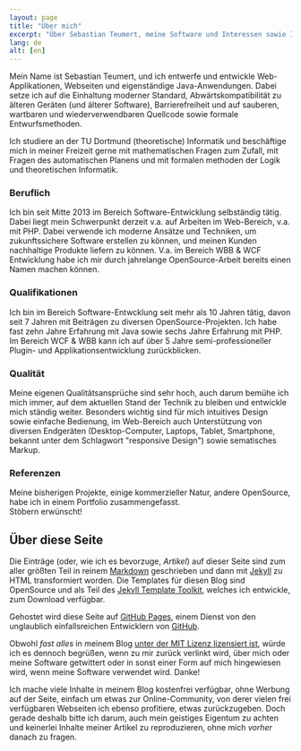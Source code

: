 ```yaml
---
layout: page
title: "Über mich"
excerpt: "Über Sebastian Teumert, meine Software und Interessen sowie Informationen über meinen Blog"
lang: de
alt: [en]
---
```

<p>Mein Name ist Sebastian Teumert, und ich entwerfe und entwickle Web-Applikationen, Webseiten und eigenständige
Java-Anwendungen. Dabei setze ich auf die Einhaltung moderner Standard, Abwärtskompatibilität zu älteren Geräten
(und älterer  Software), Barrierefreiheit und auf sauberen, wartbaren und wiederverwendbaren Quellcode sowie formale
Entwurfsmethoden.</p>
<p>Ich studiere an der TU Dortmund (theoretische) Informatik und beschäftige mich in meiner Freizeit gerne mit
mathematischen Fragen zum Zufall, mit Fragen des automatischen Planens und mit formalen methoden der Logik und 
theoretischen Informatik.</p>

<h3>Beruflich</h3>
<p>Ich bin seit Mitte 2013 im Bereich Software-Entwicklung selbständig tätig. Dabei liegt mein Schwerpunkt derzeit v.a.
auf Arbeiten im Web-Bereich, v.a. mit PHP. Dabei verwende ich moderne Ansätze und Techniken, um zukunftssichere Software
erstellen zu können, und meinen Kunden nachhaltige Produkte liefern zu können. V.a. im Bereich WBB & WCF Entwicklung habe ich
mir durch jahrelange OpenSource-Arbeit bereits einen Namen machen können.</p>

<h3>Qualifikationen</h3>
<p>Ich bin im Bereich Software-Entwcklung seit mehr als 10 Jahren tätig, davon seit 7 Jahren mit Beiträgen zu diversen
OpenSource-Projekten. Ich habe fast zehn Jahre Erfahrung mit Java sowie sechs Jahre Erfahrung mit PHP. Im Bereich WCF & WBB
kann ich auf über 5 Jahre semi-professioneller Plugin- und Applikationsentwicklung zurückblicken.</p>

<h3>Qualität</h3>
<p>Meine eigenen Qualitätsansprüche sind sehr hoch, auch darum bemühe ich mich immer, auf dem aktuellen Stand der Technik zu
bleiben und entwickle mich ständig weiter. Besonders wichtig sind für mich intuitives Design sowie einfache Bedienung, 
im Web-Bereich auch Unterstützung von diversen Endgeräten (Desktop-Computer, Laptops, Tablet, Smartphone, bekannt unter dem
Schlagwort "responsive Design") sowie sematisches Markup.
</p>

<h3>Referenzen</h3>
<p>Meine bisherigen Projekte, einige kommerzieller Natur, andere OpenSource, habe ich in einem Portfolio zusammengefasst.<br/>
Stöbern erwünscht!</p>

Über diese Seite
----------------

Die Einträge (oder, wie ich es bevorzuge, *Artikel*) auf dieser Seite sind zum aller größten Teil in reinem 
[Markdown](http://daringfireball.net/projects/markdown/) geschrieben und dann mit [Jekyll](http://jekyllrb.com) zu HTML
transformiert worden.
Die Templates für diesen Blog sind OpenSource und als Teil des
[Jekyll Template Toolkit](https://github.com/NetzwergX/jekyll-template-toolkit), welches ich entwickle, zum Download
verfügbar.

Gehostet wird diese Seite auf [GitHub Pages](http://pages.github.com), einem Dienst von den unglaublich einfallsreichen 
Entwicklern von [GitHub](http://github.com).

Obwohl *fast alles* in meinem Blog 
[unter der MIT Lizenz lizensiert ist](https://github.com/NetzwergX/netzwergx.github.com#license), würde ich es dennoch begrüßen,
wenn zu mir zurück verlinkt wird, über mich oder meine Software getwittert oder in sonst einer Form auf mich hingewiesen wird,
wenn meine Software verwendet wird. Danke!

Ich mache viele Inhalte in meinem Blog kostenfrei verfügbar, ohne Werbung auf der Seite,  einfach um etwas zur Online-Community, 
von derer vielen frei verfügbaren Webseiten ich ebenso profitiere, etwas zurückzugeben. Doch gerade deshalb bitte ich darum, 
auch mein geistiges Eigentum zu achten und keinerlei Inhalte meiner Artikel zu reproduzieren, ohne mich *vorher* danach zu fragen.
